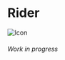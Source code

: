 # Rider
![Icon](https://raw.githubusercontent.com/owlruslan/rider-android-taxi-client/master/icon.png "Icon")
###### Work in progress

